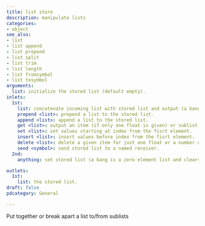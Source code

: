 ```yaml
---
title: list store
description: manipulate lists
categories:
- object
see_also:
- list
- list append
- list prepend
- list split
- list trim
- list length
- list fromsymbol
- list tosymbol
arguments:
  list: initialize the stored list (default empty).
inlets:
  1st:
    list: concatenate incoming list with stored list and output (a bang is a zero element list and outputs stored list).
    prepend <list>: prepend a list to the stored list.
    append <list>: append a list to the stored list.
    get <list>: output an item (if only one float is given) or sublist, where first element sets staring index and the second sets ending index (-1 is end of the list).
    set <list>: set values starting at index from the fisrt element.
    insert <list>: insert values before index from the fisrt element.
    delete <list>: delete a given item for just one float or a number of items specified in the second element starting at index from the first element (-1 means delete all items from given index).
    send <symbol>: send stored list to a named receiver.
  2nd:
    anything: set stored list (a bang is a zero element list and clears it).

outlets:
  1st:
    list: the stored list.
draft: false
pdcategory: General

---
```

Put together or break apart a list to/from sublists

